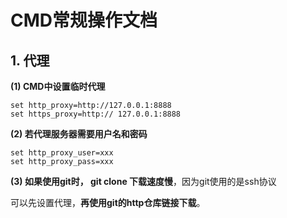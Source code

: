 # CMD常规操作文档

## 1. 代理

**(1) CMD中设置临时代理**

```
set http_proxy=http://127.0.0.1:8888
set https_proxy=http:// 127.0.0.1:8888
```

**(2) 若代理服务器需要用户名和密码**

```
set http_proxy_user=xxx
set http_proxy_pass=xxx
```

**(3) 如果使用git时， git clone 下载速度慢**，因为git使用的是ssh协议

可以先设置代理，**再使用git的http仓库链接下载**。

## 


